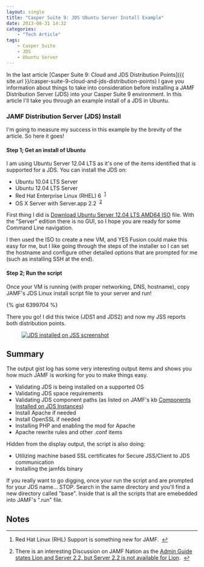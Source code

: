 ```yaml
---
layout: single
title: "Casper Suite 9: JDS Ubuntu Server Install Example"
date: 2013-08-31 14:32
categories:
    - "Tech Article"
tags:
    - Casper Suite
    - JDS
    - Ubuntu Server
---
```

In the last article [Casper Suite 9: Cloud and JDS Distribution Points]({{ site.url }}/casper-suite-9-cloud-and-jds-distribution-points) I gave you information about things to take into consideration before installing a JAMF Distribution Server (JDS) into your Casper Suite 9 environment.  In this article I'll take you through an example install of a JDS in Ubuntu.

### JAMF Distribution Server (JDS) Install

I'm going to measure my success in this example by the brevity of the article.  So here it goes! 

#### Step 1; Get an install of Ubuntu

I am using Ubuntu Server 12.04 LTS as it's one of the items identified that is supported for a JDS.  You can install the JDS on:

-	Ubuntu 10.04 LTS Server
-	Ubuntu 12.04 LTS Server
-	Red Hat Enterprise Linux (RHEL) 6 &nbsp;<sup id="fnr1-2013-08-31">[1]</sup>
-	OS X Server with Server.app 2.2 &nbsp;<sup id="fnr1-2013-08-31">[2]</sup>

First thing I did is [Download Ubuntu Server 12.04 LTS AMD64 ISO][ubuntu12.04] file.  With the "Server" edition there is no GUI, so I hope you are ready for some Command Line navigation. 

I then used the ISO to create a new VM, and YES Fusion could make this easy for me, but I like going through the steps of the installer so I can set the hostname and configure other detailed options that are prompted for me (such as installing SSH at the end).

#### Step 2; Run the script

Once your VM is running (with proper networking, DNS, hostname), copy JAMF's JDS Linux install script file to your server and run!

{% gist 6399704 %}

There you go!  I did this twice (JDS1 and JDS2) and now my JSS reports both distribution points.

<figure>
<a href="{{ site.url }}/images/2013/08/31/JDS.png"><img src="{{ site.url }}/images/2013/08/31/JDS_480.png" alt="JDS installed on JSS screenshot" title="JDS installed on JSS screenshot" /></a>
</figure>

Summary
---

The output gist log has some very interesting output items and shows you how much JAMF is working for you to make things easy.

-	Validating JDS is being installed on a supported OS
-	Validating JDS space requirements
-	Validating JDS component paths (as listed on JAMF's kb [Components Installed on JDS Instances][339])
-	Install Apache if needed
-	Install OpenSSL if needed
-	Installing PHP and enabling the mod for Apache
-	Apache rewrite rules and other .conf items

Hidden from the display output, the script is also doing:

-	Utilizing machine based SSL certificates for Secure JSS/Client to JDS communication
-	Installing the jamfds binary

If you really want to go digging, once your run the script and are prompted for your JDS name... STOP.  Search in the same directory and you'll find a new directory called "base".  Inside that is all the scripts that are emebedded into JAMF's ".run" file. 

Notes
---

<div class="footnotes">
<hr />
<ol>
	<li id="fn1-2013-08-31">
		<p>Red Hat Linux (RHL) Support is something new for JAMF. &nbsp;<a href="#fnr1-2013-08-31" class="footnoteBackLink" title="Jump back to footnote 1 in the text.">&#8617;</a></p>
	</li>
	<li id="fn2-2013-08-31">
		<p>There is an interesting Discussion on JAMF Nation as the <a href="https://jamfnation.jamfsoftware.com/discussion.html?id=8111">Admin Guide states Lion and Server 2.2, but Server 2.2 is not available for Lion</a>. &nbsp;<a href="#fnr2-2013-08-31" class="footnoteBackLink" title="Jump back to footnote 2 in the text.">&#8617;</a></p>
	</li>
</ol>
</div>


[1]: #fn1-2012-08-31
[2]: #fn2-2012-08-31

[ubuntu12.04]: http://www.ubuntu.com/download/server
[339]: https://jamfnation.jamfsoftware.com/article.html?id=339
